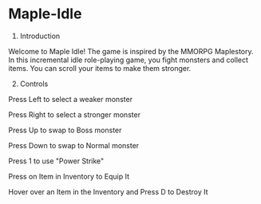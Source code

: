 # Maple-Idle
1. Introduction

Welcome to Maple Idle! The game is inspired by the MMORPG Maplestory. In this incremental idle role-playing game, you fight monsters and collect items. You can scroll your items to make them stronger.



2. Controls

Press Left to select a weaker monster

Press Right to select a stronger monster

Press Up to swap to Boss monster

Press Down to swap to Normal monster

Press 1 to use "Power Strike"

Press on Item in Inventory to Equip It

Hover over an Item in the Inventory and Press D to Destroy It

